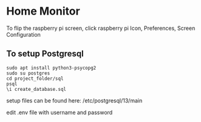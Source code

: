 # Home Monitor

To flip the raspberry pi screen, click raspberry pi Icon, Preferences, Screen Configuration


## To setup Postgresql
```sudo apt install postgresql
sudo apt install python3-psycopg2
sudo su postgres
cd project_folder/sql
psql
\i create_database.sql
```

setup files can be found here:
/etc/postgresql/13/main

edit .env file with username and password
